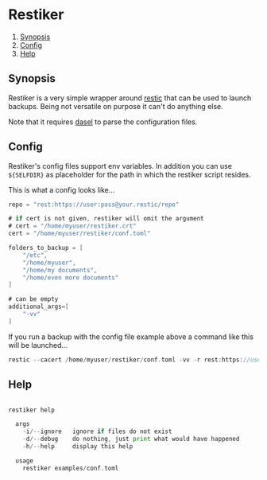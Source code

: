 # Restiker

<!--- mdtoc: toc begin -->

1. [Synopsis](#synopsis)
2. [Config](#config)
3. [Help](#help)<!--- mdtoc: toc end -->

## Synopsis

Restiker is a very simple wrapper around [restic](https://github.com/restic/restic) that can be used to launch backups. Being not versatile on purpose it can't do anything else.

Note that it requires [dasel](https://github.com/TomWright/dasel) to parse the configuration files.

## Config

Restiker's config files support env variables. In addition you can use `${SELFDIR}` as placeholder for the path in which the restiker script resides.

This is what a config looks like...

```go mdox-exec="cat examples/conf.toml"
repo = "rest:https://user:pass@your.restic/repo"

# if cert is not given, restiker will omit the argument
# cert = "/home/myuser/restiker.crt"
cert = "/home/myuser/restiker/conf.toml"

folders_to_backup = [
    "/etc",
    "/home/myuser",
    "/home/my documents",
    "/home/even more documents"
]

# can be empty
additional_args=[
    "-vv"
]
```

If you run a backup with the config file example above a command like this will be launched...

```go mdox-exec="./restiker examples/conf.toml -d -i"
restic --cacert /home/myuser/restiker/conf.toml -vv -r rest:https://user:pass@your.restic/repo backup "/etc" "/home/myuser" "/home/my documents" "/home/even more documents" 
```

## Help

```go mdox-exec="./restiker -h"

restiker help

  args
    -i/--ignore   ignore if files do not exist
    -d/--debug    do nothing, just print what would have happened
    -h/--help     display this help

  usage
    restiker examples/conf.toml

```
